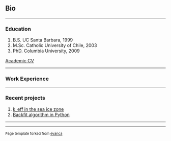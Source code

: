 ## Bio

---
### Education

1. B.S. UC Santa Barbara, 1999
2. M.Sc. Catholic University of Chile, 2003
3. PhD.  Columbia University, 2009

[Academic CV]()

---
### Work Experience


---
### Recent projects

1. [k_eff in the sea ice zone](https://github.com/bloose/keff_in_SeaIceZone)
2. [Backfit algorithm in Python](https://github.com/bloose/Python_GAM_Backfit)


---




---
<p style="font-size:11px">Page template forked from <a href="https://github.com/evanca/quick-portfolio">evanca</a></p>
<!-- Remove above link if you don't want to attibute -->
